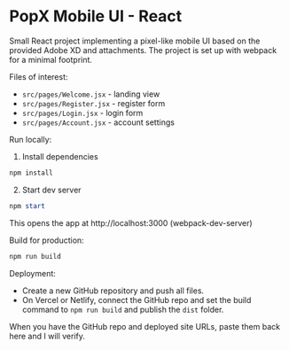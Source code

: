 # PopX Mobile UI - React

Small React project implementing a pixel-like mobile UI based on the provided Adobe XD and attachments. The project is set up with webpack for a minimal footprint.

Files of interest:

- `src/pages/Welcome.jsx` - landing view
- `src/pages/Register.jsx` - register form
- `src/pages/Login.jsx` - login form
- `src/pages/Account.jsx` - account settings

Run locally:

1. Install dependencies

```powershell
npm install
```

2. Start dev server

```powershell
npm start
```

This opens the app at http://localhost:3000 (webpack-dev-server)

Build for production:

```powershell
npm run build
```

Deployment:

- Create a new GitHub repository and push all files.
- On Vercel or Netlify, connect the GitHub repo and set the build command to `npm run build` and publish the `dist` folder.

When you have the GitHub repo and deployed site URLs, paste them back here and I will verify.
